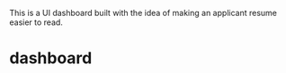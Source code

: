 This is a UI dashboard built with the idea of making an applicant resume easier to read. 
# dashboard
